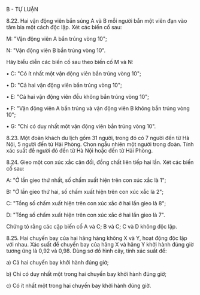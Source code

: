 B - TỰ LUẬN

8.22. Hai vận động viên bắn súng A và B mỗi người bắn một viên đạn vào tâm bia một cách độc lập. Xét các biến cố sau:

M: "Vận động viên A bắn trúng vòng 10";

N: "Vận động viên B bắn trúng vòng 10".

Hãy biểu diễn các biến cố sau theo biến cố M và N:

• C: "Có ít nhất một vận động viên bắn trúng vòng 10";

• D: "Cả hai vận động viên bắn trúng vòng 10";

• E: "Cả hai vận động viên đều không bắn trúng vòng 10";

• F: "Vận động viên A bắn trúng và vận động viên B không bắn trúng vòng 10";

• G: "Chỉ có duy nhất một vận động viên bắn trúng vòng 10".

8.23. Một đoàn khách du lịch gồm 31 người, trong đó có 7 người đến từ Hà Nội, 5 người đến từ Hải Phòng. Chọn ngẫu nhiên một người trong đoàn. Tính xác suất để người đó đến từ Hà Nội hoặc đến từ Hải Phòng.

8.24. Gieo một con xúc xắc cân đối, đồng chất liên tiếp hai lần. Xét các biến cố sau:

A: "Ở lần gieo thứ nhất, số chấm xuất hiện trên con xúc xắc là 1";

B: "Ở lần gieo thứ hai, số chấm xuất hiện trên con xúc xắc là 2";

C: "Tổng số chấm xuất hiện trên con xúc xắc ở hai lần gieo là 8";

D: "Tổng số chấm xuất hiện trên con xúc xắc ở hai lần gieo là 7".

Chứng tỏ rằng các cặp biến cố A và C; B và C; C và D không độc lập.

8.25. Hai chuyến bay của hai hãng hàng không X và Y, hoạt động độc lập với nhau. Xác suất để chuyến bay của hãng X và hãng Y khởi hành đúng giờ tương ứng là 0,92 và 0,98. Dùng sơ đồ hình cây, tính xác suất để:

a) Cả hai chuyến bay khởi hành đúng giờ;

b) Chỉ có duy nhất một trong hai chuyến bay khởi hành đúng giờ;

c) Có ít nhất một trong hai chuyến bay khởi hành đúng giờ.